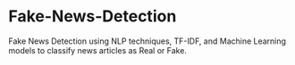 # Fake-News-Detection
Fake News Detection using NLP techniques, TF-IDF, and Machine Learning models to classify news articles as Real or Fake.
